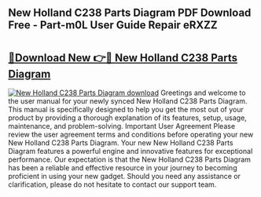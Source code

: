 ## New Holland C238 Parts Diagram PDF Download Free - Part-m0L User Guide Repair eRXZZ

# <h2><a href="http://dflcft.blite.top/?on=New+Holland+C238+Parts+Diagram">🔗Download New 👉🔴 New Holland C238 Parts Diagram</a></h2>

[![New Holland C238 Parts Diagram download](https://i.imgur.com/lujVjoI.png)](http://dflcft.blite.top/?on=New+Holland+C238+Parts+Diagram)
Greetings and welcome to the user manual for your newly synced New Holland C238 Parts Diagram. This manual is specifically designed to help you get the most out of your product by providing a thorough explanation of its features, setup, usage, maintenance, and problem-solving. Important User Agreement Please review the user agreement terms and conditions before operating your new New Holland C238 Parts Diagram. Your new New Holland C238 Parts Diagram features a powerful engine and innovative features for exceptional performance. Our expectation is that the New Holland C238 Parts Diagram has been a reliable and effective resource in your journey to becoming proficient in using your new gadget. Should you need any assistance or clarification, please do not hesitate to contact our support team.
